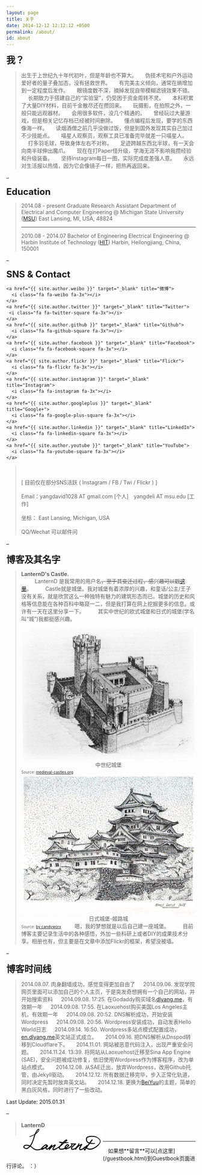 ```yaml
---
layout: page
title: 关于
date: 2014-12-12 12:12:12 +0500
permalink: /about/
id: about
---
```

<strong><font size="5">我？</font></strong>

> 
> 出生于上世纪九十年代初叶，但是年龄也不算大。 
> 　 
>  伪技术宅和户外运动爱好者的量子叠加态，没有拯救世界。 
>  　 
>  有完美主义倾向，通常在熵增加到一定程度后发作。 
>  　 
>  眼镜度数不深，摘掉发现自带模糊滤镜效果不错。 
>  　 
>  长期致力于搭建自己的“实验室”，仍受困于资金周转不灵。 
>  　 
>  本科积累了大量DIY材料，目前千金散尽还在攒回来。 
>  　 
>  玩摄影，在拍照之外，一般只能远观器材。 
>  　 
>  会用很多软件，没几个精通的。 
>  　 
>  曾经玩过大量游戏，但是相关记忆存档已经被时间删除。 
>  　 
>  懂点编程后发现，要学的东西像海一样。 
>  　 
>  读烟酒僧之前几乎没做过饭，但是到国外发现其实自己加过不少技能点。 
>  　 
>  喵星人观察员，观察工具已准备完毕就差一只喵星人。 
>  　 
>  打多羽毛球，导致身体左右不对称。 
>  　 
>  足迹跨越东西北半球，有一天会向南半球伸出魔爪。 
>  　 
>  现在在打Paper怪升级，学海无涯不影响我攒经验和升级装备。 
>  　 
>  坚持Instagram每日一图，实际完成度差强人意。
>  　 
>  永远对生活报以热情，因为它会像镜子一样，把热再返回来。　

– 

<strong><font size="5">Education</font></strong>

> 
>  2014.08 - present 
>  Graduate Research Assistant 
>  Department of Electrical and Computer Engineering 
>  @ Michigan State University (<a href="http://www.msu.edu">MSU</a>) 
>  East Lansing, MI, USA, 48824
>  
>  <hr>
>  
>  2010.08 - 2014.07 
>  Bachelor of Engineering 
>  Electrical Engineering 
>  @ Harbin Institute of Technology (<a href="http://www.hit.edu.cn">HIT</a>) 
>  Harbin, Heilongjiang, China, 150001

– 

<strong><font size="5">SNS &amp; Contact</font></strong>

>  <p class="about-icon">
    <a href="{{ site.author.weibo }}" target="_blank" title="微博">
      <i class="fa fa-weibo fa-3x"></i>
    </a>  
    <a href="{{ site.author.twitter }}" target="_blank" title="Twitter">
     <i class="fa fa-twitter-square fa-3x"></i>
    </a>  
    <a href="{{ site.author.github }}" target="_blank" title="Github">
      <i class="fa fa-github-square fa-3x"></i>
    </a>  
    <a href="{{ site.author.facebook }}" target="_blank" title="Facebook">
      <i class="fa fa-facebook-square fa-3x"></i>
    </a>  
    <a href="{{ site.author.flickr }}" target="_blank" title="Flickr">
      <i class="fa fa-flickr fa-3x"></i>
    </a>  
    <a href="{{ site.author.instagram }}" target="_blank" title="Instagram">
      <i class="fa fa-instagram fa-3x"></i>
    </a>  
    <a href="{{ site.author.googleplus }}" target="_blank" title="Google+">
      <i class="fa fa-google-plus-square fa-3x"></i>
    </a>  
    <a href="{{ site.author.linkedin }}" target="_blank" title="LinkedIn">
      <i class="fa fa-linkedin-square fa-3x"></i>
    </a>
    <a href="{{ site.author.youtube }}" target="_blank" title="YouTube">
      <i class="fa fa-youtube-square fa-3x"></i>
    </a>  
>  <br><br>
>  [ 目前仅在部分SNS活跃 ( Instagram / FB / Twi / Flickr ) ]
>    　<br><br>
>  Email：yangdavid1028 AT gmail.com [个人]　yangdeli AT msu.edu [工作]
>    　 <br><br>
>  坐标： East Lansing, Michigan, USA
>    　 <br><br>
>  QQ/Wechat 可以邮件问</p>

– 

<strong><font size="5">博客及其名字</font></strong>

>  <strong>LanternD's Castle.</strong>  
>  　 
> 　 LanternD 是我常用的用户名<del>，至于其变迁过程，感兴趣可以戳<a href="x">这里</a></del>。 
>  　 
>  　Castle就是城堡。我对城堡有着浓厚的兴趣，和童话/公主/王子没有关系，就是欣赏这么一种独特有魅力的建筑形态而已。城堡的历史和风格等信息能在各种百科中略窥一二，但是我打算在网上挖掘更多的信息。或许有一天在这里分享一下。
>  　 
>  　其实中世纪的欧式城堡和日式的城堡(学名叫“城”)我都挺感兴趣。
>  　 
>  <center> <img src="/img/medieval-castle-drawing.png" alt="Castle" title="Medieval Castle">
>  中世纪城堡</center> 
>  <font size="1">Source: <a href="http://www.medieval-castles.org/pictures/great_castle_drawing.htm">medieval-castles.org</a></font>
>  <center> <img src="/img/Himeji-Castle.png" alt="Japanese-Castle" title="Japanese Castle">
>  日式城堡-姬路城</center> 
>  <font size="1">Source: <a href="http://imgarcade.com/1/japanese-castle-drawing/">by candyworx</a></font>
>  　 
>  　嗯，我的梦想就是以后自己建一座城堡。
>  　 
>  　目前博客主要记录生活中的各种感悟，外加一些科研上或者DIY的成果技术分享。相册也有，但主要是在文章中添加Flickr的框架，希望没被墙。


– 

<strong><font size="5">博客时间线</font></strong>

> 
>  2014.08.07. 肉身翻墙成功，感觉变得更加自由了
>  　 
>  2014.09.06. 发现学院网页里面可以添加自己的个人主页，于是突发奇想拥有一个自己的网站，并开始搜索资料
>  　 
>  2014.09.08. 17:25. 在Godaddy购买域名<a href="http://dlyang.me">dlyang.me</a>，有效期一年
>  　 
>  2014.09.08. 17:55. 在Laoxuehost购买美国Los Angeles主机，有效期一年
>  　 
>  2014.09.08. 20:52. DNS解析成功，开始安装Wordpress
>  　 
>  2014.09.08. 20:56. Wordpress安装成功，自动发表Hello World日志
>  　 
>  2014.09.14. 16:50. Wordpress多站点模式配置成功，<a href="http://en.dlyang.me">en.dlyang.me</a>英文站正式成立。
>  　 
>  2014.09.16. 把DNS解析从Dnspod转移到Cloudflare下。
>  　 
>  2014.11.01. 网站被恶意代码注入，出现严重安全问题。
>  　 
>  2014.11.24. 13:39. 将网站从Laoxuehost迁移至Sina App Engine (SAE)，安全问题被成功修复，依旧使用Wordpress作为博客程序，改为单站点模式。
>  　 
>  2014.12.08. 从SAE迁出，放弃Wordpress，改用Github托管，由Jekyll驱动。 
>  　 
>  2014.12.12. 所有数据迁移完毕，步入正常化轨道，同时决定先暂时放弃英文站。 
>  　 
>  2014.12.18. 更换为<a href="http://BeiYuu.com">BeiYuu</a>的主题，简单的黑白灰风格，同时进行了一些改动。 
>  　 

Last Update: 2015.01.31

–

>  <strong>LanternD</strong>  
>  <img align="left" src="/img/LanternD_Logo.png" style="margin-bottom:10px;" width="217px" height="60px" alt="LanternD_Logo" title="LanternD's Signature">
>   　
>   　


<hr>
　如果想**留言**可以[点这里](/guestbook.html)到Guestbook页面进行评论。 ：）
